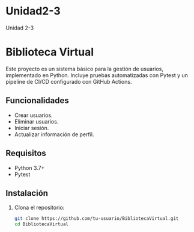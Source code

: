 # Unidad2-3
Unidad 2-3

# Biblioteca Virtual

Este proyecto es un sistema básico para la gestión de usuarios, implementado en Python. Incluye pruebas automatizadas con Pytest y un pipeline de CI/CD configurado con GitHub Actions.

## Funcionalidades

- Crear usuarios.
- Eliminar usuarios.
- Iniciar sesión.
- Actualizar información de perfil.

## Requisitos

- Python 3.7+
- Pytest

## Instalación

1. Clona el repositorio:
   ```bash
   git clone https://github.com/tu-usuario/BibliotecaVirtual.git
   cd BibliotecaVirtual
